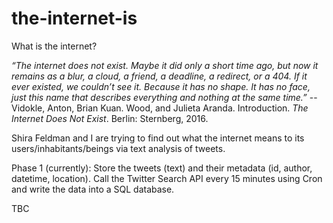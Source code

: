 # the-internet-is
What is the internet?

*“The internet does not exist. Maybe it did only a short time ago, but now it remains as a blur, a cloud, a friend, a deadline, a redirect, or a 404. If it ever existed, we couldn’t see it. Because it has no shape. It has no face, just this name that describes everything and nothing at the same time.”* -- Vidokle, Anton, Brian Kuan. Wood, and Julieta Aranda. Introduction. *The Internet Does Not Exist*. Berlin: Sternberg, 2016.

Shira Feldman and I are trying to find out what the internet means to its users/inhabitants/beings via text analysis of tweets. 

Phase 1 (currently): Store the tweets (text) and their metadata (id, author, datetime, location). Call the Twitter Search API every 15 minutes using Cron and write the data into a SQL database.  

TBC
